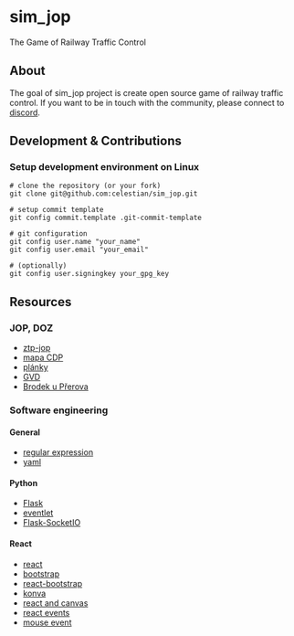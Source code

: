 # sim_jop

The Game of Railway Traffic Control


## About

The goal of sim_jop project is create open source game of railway traffic control.
If you want to be in touch with the community, please connect to [discord](https://discord.gg/drcmjBf).

## Development & Contributions

### Setup development environment on Linux

    # clone the repository (or your fork)
    git clone git@github.com:celestian/sim_jop.git

    # setup commit template
    git config commit.template .git-commit-template

    # git configuration
    git config user.name "your_name"
    git config user.email "your_email"

    # (optionally)
    git config user.signingkey your_gpg_key

## Resources

### JOP, DOZ
- [ztp-jop](http://spz.logout.cz/zabezpec/ztp-jop.html)
- [mapa CDP]( https://provoz.szdc.cz/PORTAL/Show.aspx?path=/Data/Mapy/DOZ.pdf)
- [plánky](http://www.gvd.cz/cz/data/planky/planky.html)
- [GVD](http://gvd.cz/czx/)
- [Brodek u Přerova](http://www.gvd.cz/cz/data/planky/3xx/309/331421.xls)

### Software engineering

#### General
- [regular expression](https://regexr.com/)
- [yaml](https://pyyaml.org/wiki/PyYAMLDocumentation)

#### Python
- [Flask](http://flask.pocoo.org/)
- [eventlet](http://eventlet.net/)
- [Flask-SocketIO](https://flask-socketio.readthedocs.io/en/latest/)

#### React
- [react](https://reactjs.org/docs/getting-started.html)
- [bootstrap](https://www.bootstrapcdn.com/)
- [react-bootstrap](https://react-bootstrap.github.io/getting-started/introduction/)
- [konva](https://konvajs.org/api/Konva.html)
- [react and canvas](https://lavrton.com/using-react-with-html5-canvas-871d07d8d753/)
- [react events](https://reactjs.org/docs/handling-events.html)
- [mouse event](https://stackoverflow.com/questions/31519758/reacts-mouseevent-doesnt-have-offsetx-offsety)
